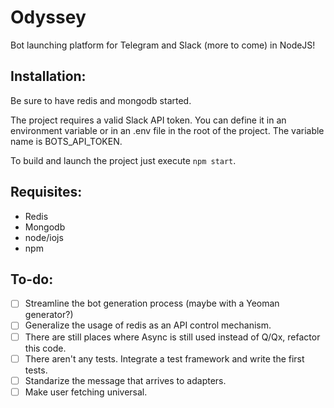 # Odyssey

Bot launching platform for Telegram and Slack (more to come) in NodeJS!

## Installation:

Be sure to have redis and mongodb started.

The project requires a valid Slack API token. You can define it in an environment variable or in an .env file in the root of the project. The variable name is BOTS_API_TOKEN.

To build and launch the project just execute `npm start`.

## Requisites:
* Redis
* Mongodb
* node/iojs
* npm

## To-do:

* [ ] Streamline the bot generation process (maybe with a Yeoman generator?)
* [ ] Generalize the usage of redis as an API control mechanism.
* [ ] There are still places where Async is still used instead of Q/Qx, refactor this code.
* [ ] There aren't any tests. Integrate a test framework and write the first tests.
* [ ] Standarize the message that arrives to adapters.
* [ ] Make user fetching universal.
